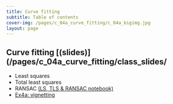 ```yaml
---
title: Curve fitting
subtitle: Table of contents
cover-img: /pages/c_04a_curve_fitting/c_04a_bigimg.jpg
layout: page
---
```


## **Curve fitting** [(slides)](/pages/c_04a_curve_fitting/class_slides/
- Least squares
- Total least squares
- RANSAC [(LS, TLS & RANSAC notebook)](/pages/c_04a_curve_fitting/least_squares_nb/)
- [Ex4a: vignetting](/pages/c_04a_curve_fitting/ex4a/)